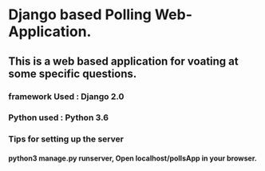 # Django based  Polling Web-Application.

## This is a web based application for voating at some specific questions.

### framework Used : Django 2.0
### Python used    : Python 3.6

### Tips for setting up the server
#### python3 manage.py runserver, Open localhost/pollsApp in your browser.


